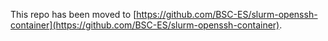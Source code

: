 This repo has been moved to [https://github.com/BSC-ES/slurm-openssh-container](https://github.com/BSC-ES/slurm-openssh-container).
